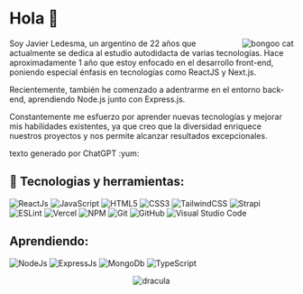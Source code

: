 # **Hola 👋**
<div align="center">
<img align="right" alt="bongoo cat" src="https://raw.githubusercontent.com/alexnaiman/alexnaiman/master/resources/bongocat.gif" />
<p align="left">
Soy Javier Ledesma, un argentino de 22 años que actualmente se dedica al estudio autodidacta de varias tecnologías. Hace aproximadamente 1 año que estoy enfocado en el desarrollo front-end, poniendo especial énfasis en tecnologías como ReactJS y Next.js. 

<p align="left">Recientemente, también he comenzado a adentrarme en el entorno back-end, aprendiendo Node.js junto con Express.js.</p>

<p align="left">Constantemente me esfuerzo por aprender nuevas tecnologías y mejorar mis habilidades existentes, ya que creo que la diversidad enriquece nuestros proyectos y nos permite alcanzar resultados excepcionales.</p>
  
<p align="left">texto generado por ChatGPT :yum:</p>
</p>
</div>



## **💬 Tecnologias y herramientas:**


![ReactJs](https://img.shields.io/badge/react%20-%2320232a.svg?&style=for-the-badge&logo=react&logoColor=%2361DAFB)
![JavaScript](https://img.shields.io/badge/javascript-%23323330.svg?style=for-the-badge&logo=javascript&logoColor=%23F7DF1E)
![HTML5](https://img.shields.io/badge/html5-%23E34F26.svg?style=for-the-badge&logo=html5&logoColor=white)
![CSS3](https://img.shields.io/badge/css3-%231572B6.svg?style=for-the-badge&logo=css3&logoColor=white)
![TailwindCSS](https://img.shields.io/badge/tailwindcss%20-%2338B2AC.svg?&style=for-the-badge&logo=tailwind-css&logoColor=white)
![Strapi](https://img.shields.io/badge/strapi%20-%232E7EEA.svg?&style=for-the-badge&logo=strapi&logoColor=white)
![ESLint](https://img.shields.io/badge/ESLint-4B3263?style=for-the-badge&logo=eslint&logoColor=white)
![Vercel](https://img.shields.io/badge/vercel-%23000000.svg?style=for-the-badge&logo=vercel&logoColor=white)
![NPM](https://img.shields.io/badge/NPM-%23000000.svg?style=for-the-badge&logo=npm&logoColor=white)
![Git](https://img.shields.io/badge/git-%23F05033.svg?style=for-the-badge&logo=git&logoColor=white)
![GitHub](https://img.shields.io/badge/github-%23121011.svg?style=for-the-badge&logo=github&logoColor=white)
![Visual Studio Code](https://img.shields.io/badge/Visual%20Studio%20Code-0078d7.svg?style=for-the-badge&logo=visual-studio-code&logoColor=white)


## **Aprendiendo:**
![NodeJs](https://img.shields.io/badge/node.js%20-%2343853D.svg?&style=for-the-badge&logo=node.js&logoColor=white)
![ExpressJs](https://img.shields.io/badge/express.js%20-%23404d59.svg?&style=for-the-badge)
![MongoDb](https://img.shields.io/badge/MongoDB-%234ea94b.svg?&style=for-the-badge&logo=mongodb&logoColor=white)
![TypeScript](https://img.shields.io/badge/typescript%20-%23007ACC.svg?&style=for-the-badge&logo=typescript&logoColor=white)


<div align="center">

![dracula](https://github-readme-stats.vercel.app/api?username=byjavi&show_icons=true&hide=contribs,prs&cache_seconds=86400&theme=dracula)

</div>
